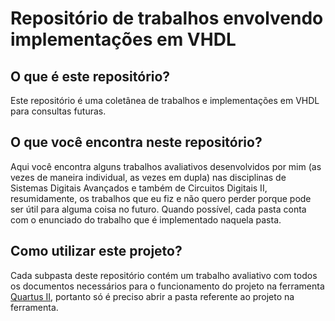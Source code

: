 # Repositório de trabalhos envolvendo implementações em VHDL

## O que é este repositório?
Este repositório é uma coletânea de trabalhos e implementações em VHDL para consultas futuras.

## O que você encontra neste repositório?
Aqui você encontra alguns trabalhos avaliativos desenvolvidos por mim (as vezes de maneira individual, as vezes em dupla) nas disciplinas de Sistemas Digitais Avançados e também de Circuitos Digitais II, resumidamente, os trabalhos que eu fiz e não quero perder porque pode ser útil para alguma coisa no futuro. Quando possível, cada pasta conta com o enunciado do trabalho que é implementado naquela pasta.

## Como utilizar este projeto?
Cada subpasta deste repositório contém um trabalho avaliativo com todos os documentos necessários para o funcionamento do projeto na ferramenta [Quartus II](https://fpgasoftware.intel.com/13.0sp1/), portanto só é preciso abrir a pasta referente ao projeto na ferramenta. 
